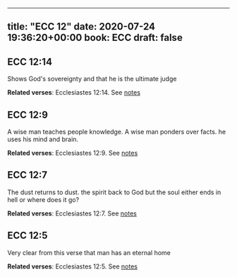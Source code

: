 
---
title: "ECC 12"
date: 2020-07-24 19:36:20+00:00
book: ECC
draft: false
---

## ECC 12:14

Shows God's sovereignty and that he is the ultimate judge

**Related verses**: Ecclesiastes 12:14. See [notes](https://my.bible.com/notes/3480965133202350486)


## ECC 12:9

A wise man teaches people knowledge. A wise man ponders over facts. he uses his mind and brain.

**Related verses**: Ecclesiastes 12:9. See [notes](https://my.bible.com/notes/3480960857637904748)


## ECC 12:7

The dust returns to dust. the spirit back to God but the soul either ends in hell or where does it go?

**Related verses**: Ecclesiastes 12:7. See [notes](https://my.bible.com/notes/3480959291417682272)


## ECC 12:5

Very clear from this verse that man has an eternal home

**Related verses**: Ecclesiastes 12:5. See [notes](https://my.bible.com/notes/3480957755832656215)

